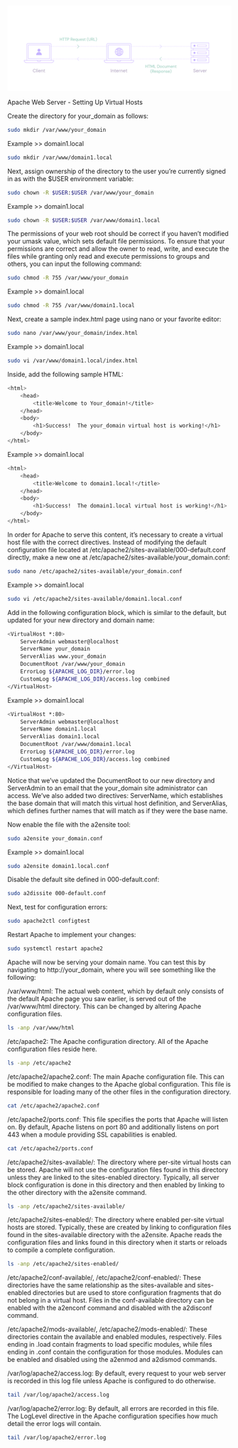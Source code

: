 ![Alt text](image.png)


Apache Web Server - Setting Up Virtual Hosts

Create the directory for your_domain as follows:
```bash
sudo mkdir /var/www/your_domain
```

Example >> domain1.local
```bash
sudo mkdir /var/www/domain1.local
```

Next, assign ownership of the directory to the user you’re currently signed in as with the $USER environment variable:
```bash
sudo chown -R $USER:$USER /var/www/your_domain
```

Example >> domain1.local
```bash
sudo chown -R $USER:$USER /var/www/domain1.local
```

The permissions of your web root should be correct if you haven’t modified your umask value, which sets default file permissions. To ensure that your permissions are correct and allow the owner to read, write, and execute the files while granting only read and execute permissions to groups and others, you can input the following command:
```bash
sudo chmod -R 755 /var/www/your_domain
```

Example >> domain1.local
```bash
sudo chmod -R 755 /var/www/domain1.local
```

Next, create a sample index.html page using nano or your favorite editor:
```bash
sudo nano /var/www/your_domain/index.html
```

Example >> domain1.local
```bash
sudo vi /var/www/domain1.local/index.html
```

Inside, add the following sample HTML:
```bash
<html>
    <head>
        <title>Welcome to Your_domain!</title>
    </head>
    <body>
        <h1>Success!  The your_domain virtual host is working!</h1>
    </body>
</html>
```

Example >> domain1.local
```bash
<html>
    <head>
        <title>Welcome to domain1.local!</title>
    </head>
    <body>
        <h1>Success!  The domain1.local virtual host is working!</h1>
    </body>
</html>
```

In order for Apache to serve this content, it’s necessary to create a virtual host file with the correct directives. Instead of modifying the default configuration file located at /etc/apache2/sites-available/000-default.conf directly, make a new one at /etc/apache2/sites-available/your_domain.conf:
```bash
sudo nano /etc/apache2/sites-available/your_domain.conf
```

Example >> domain1.local
```bash
sudo vi /etc/apache2/sites-available/domain1.local.conf
```

Add in the following configuration block, which is similar to the default, but updated for your new directory and domain name:
```bash
<VirtualHost *:80>
    ServerAdmin webmaster@localhost
    ServerName your_domain
    ServerAlias www.your_domain
    DocumentRoot /var/www/your_domain
    ErrorLog ${APACHE_LOG_DIR}/error.log
    CustomLog ${APACHE_LOG_DIR}/access.log combined
</VirtualHost>
```

Example >> domain1.local
```bash
<VirtualHost *:80>
    ServerAdmin webmaster@localhost
    ServerName domain1.local
    ServerAlias domain1.local
    DocumentRoot /var/www/domain1.local
    ErrorLog ${APACHE_LOG_DIR}/error.log
    CustomLog ${APACHE_LOG_DIR}/access.log combined
</VirtualHost>
```

Notice that we’ve updated the DocumentRoot to our new directory and ServerAdmin to an email that the your_domain site administrator can access. We’ve also added two directives: ServerName, which establishes the base domain that will match this virtual host definition, and ServerAlias, which defines further names that will match as if they were the base name.

Now enable the file with the a2ensite tool:
```bash
sudo a2ensite your_domain.conf
```

Example >> domain1.local
```bash
sudo a2ensite domain1.local.conf
```

Disable the default site defined in 000-default.conf:
```bash
sudo a2dissite 000-default.conf
```

Next, test for configuration errors:
```bash
sudo apache2ctl configtest
```

Restart Apache to implement your changes:
```bash
sudo systemctl restart apache2
```

Apache will now be serving your domain name. You can test this by navigating to http://your_domain, where you will see something like the following:

/var/www/html: The actual web content, which by default only consists of the default Apache page you saw earlier, is served out of the /var/www/html directory. This can be changed by altering Apache configuration files.
```bash
ls -anp /var/www/html
```

/etc/apache2: The Apache configuration directory. All of the Apache configuration files reside here.
```bash
ls -anp /etc/apache2
```

/etc/apache2/apache2.conf: The main Apache configuration file. This can be modified to make changes to the Apache global configuration. This file is responsible for loading many of the other files in the configuration directory.
```bash
cat /etc/apache2/apache2.conf
```

/etc/apache2/ports.conf: This file specifies the ports that Apache will listen on. By default, Apache listens on port 80 and additionally listens on port 443 when a module providing SSL capabilities is enabled.
```bash
cat /etc/apache2/ports.conf
```

/etc/apache2/sites-available/: The directory where per-site virtual hosts can be stored. Apache will not use the configuration files found in this directory unless they are linked to the sites-enabled directory. Typically, all server block configuration is done in this directory and then enabled by linking to the other directory with the a2ensite command.
```bash
ls -anp /etc/apache2/sites-available/
```

/etc/apache2/sites-enabled/: The directory where enabled per-site virtual hosts are stored. Typically, these are created by linking to configuration files found in the sites-available directory with the a2ensite. Apache reads the configuration files and links found in this directory when it starts or reloads to compile a complete configuration.
```bash
ls -anp /etc/apache2/sites-enabled/
```

/etc/apache2/conf-available/, /etc/apache2/conf-enabled/: These directories have the same relationship as the sites-available and sites-enabled directories but are used to store configuration fragments that do not belong in a virtual host. Files in the conf-available directory can be enabled with the a2enconf command and disabled with the a2disconf command.

/etc/apache2/mods-available/, /etc/apache2/mods-enabled/: These directories contain the available and enabled modules, respectively. Files ending in .load contain fragments to load specific modules, while files ending in .conf contain the configuration for those modules. Modules can be enabled and disabled using the a2enmod and a2dismod commands.

/var/log/apache2/access.log: By default, every request to your web server is recorded in this log file unless Apache is configured to do otherwise.
```bash
tail /var/log/apache2/access.log
```

/var/log/apache2/error.log: By default, all errors are recorded in this file. The LogLevel directive in the Apache configuration specifies how much detail the error logs will contain.
```bash
tail /var/log/apache2/error.log
```

